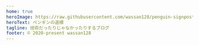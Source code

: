 ```yaml
---
home: true
heroImage: https://raw.githubusercontent.com/wassan128/penguin-signpost/static/penguin.png
heroText: ペンギンの道標
tagline: 技術だったりじゃなかったりするブログ
footer: © 2020-present wassan128
---
```


<Archives maxDisplay="3"/>
